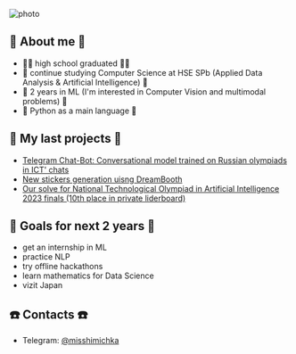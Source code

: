 ![photo](https://github.com/misshimichka/misshimichka/assets/92110572/27f78701-3e9f-4794-be31-2ec4895d8a4f)

## 👀 About me 👀
- 👩‍🎓 high school graduated 👩‍🎓
- 🏫 continue studying Computer Science at HSE SPb (Applied Data Analysis & Artificial Intelligence) 🏫
- 🧠 2 years in ML (I'm interested in Computer Vision and multimodal problems) 🧠
- 🐍 Python as a main language 🐍

## 💪 My last projects 💪
- [Telegram Chat-Bot: Conversational model trained on Russian olympiads in ICT' chats](https://github.com/misshimichka/tinkoff-sirius-ml)
- [New stickers generation uisng DreamBooth](https://github.com/misshimichka/HSE-VK-2023)
- [Our solve for National Technological Olympiad in Artificial Intelligence 2023 finals (10th place in private liderboard)](https://github.com/misshimichka/nto_ai_2023_final)

## 🎯 Goals for next 2 years 🎯
- get an internship in ML
- practice NLP
- try offline hackathons
- learn mathematics for Data Science
- vizit Japan

## ☎️ Contacts ☎️
- Telegram: [@misshimichka](https://t.me/misshimichka)

